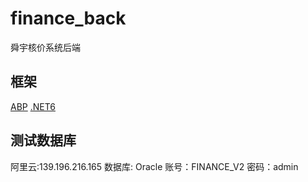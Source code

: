 # finance_back
舜宇核价系统后端

## 框架
[ABP](https://docs.abp.io/zh-Hans/abp/latest/)
[.NET6](https://dotnet.microsoft.com/zh-cn/download/dotnet/6.0)

## 测试数据库
阿里云:139.196.216.165
数据库: Oracle
账号：FINANCE_V2
密码：admin